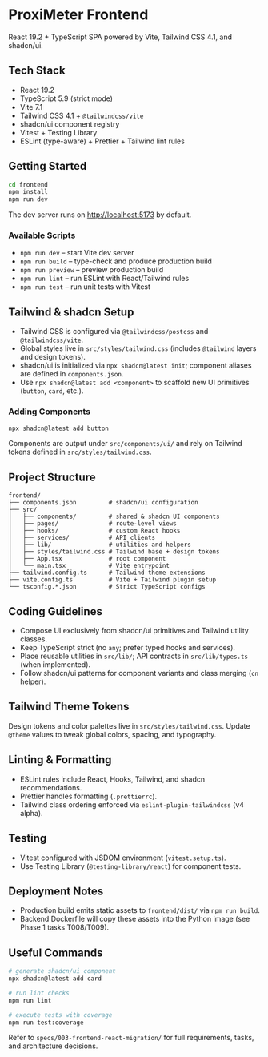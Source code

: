 # ProxiMeter Frontend

React 19.2 + TypeScript SPA powered by Vite, Tailwind CSS 4.1, and shadcn/ui.

## Tech Stack

- React 19.2
- TypeScript 5.9 (strict mode)
- Vite 7.1
- Tailwind CSS 4.1 + `@tailwindcss/vite`
- shadcn/ui component registry
- Vitest + Testing Library
- ESLint (type-aware) + Prettier + Tailwind lint rules

## Getting Started

```bash
cd frontend
npm install
npm run dev
```

The dev server runs on <http://localhost:5173> by default.

### Available Scripts

- `npm run dev` – start Vite dev server
- `npm run build` – type-check and produce production build
- `npm run preview` – preview production build
- `npm run lint` – run ESLint with React/Tailwind rules
- `npm run test` – run unit tests with Vitest

## Tailwind & shadcn Setup

- Tailwind CSS is configured via `@tailwindcss/postcss` and `@tailwindcss/vite`.
- Global styles live in `src/styles/tailwind.css` (includes `@tailwind` layers and design tokens).
- shadcn/ui is initialized via `npx shadcn@latest init`; component aliases are defined in `components.json`.
- Use `npx shadcn@latest add <component>` to scaffold new UI primitives (`button`, `card`, etc.).

### Adding Components

```bash
npx shadcn@latest add button
```

Components are output under `src/components/ui/` and rely on Tailwind tokens defined in `src/styles/tailwind.css`.

## Project Structure

```
frontend/
├── components.json         # shadcn/ui configuration
├── src/
│   ├── components/         # shared & shadcn UI components
│   ├── pages/              # route-level views
│   ├── hooks/              # custom React hooks
│   ├── services/           # API clients
│   ├── lib/                # utilities and helpers
│   ├── styles/tailwind.css # Tailwind base + design tokens
│   ├── App.tsx             # root component
│   └── main.tsx            # Vite entrypoint
├── tailwind.config.ts      # Tailwind theme extensions
├── vite.config.ts          # Vite + Tailwind plugin setup
└── tsconfig.*.json         # Strict TypeScript configs
```

## Coding Guidelines

- Compose UI exclusively from shadcn/ui primitives and Tailwind utility classes.
- Keep TypeScript strict (no `any`; prefer typed hooks and services).
- Place reusable utilities in `src/lib/`; API contracts in `src/lib/types.ts` (when implemented).
- Follow shadcn/ui patterns for component variants and class merging (`cn` helper).

## Tailwind Theme Tokens

Design tokens and color palettes live in `src/styles/tailwind.css`. Update `@theme` values to tweak global colors, spacing, and typography.

## Linting & Formatting

- ESLint rules include React, Hooks, Tailwind, and shadcn recommendations.
- Prettier handles formatting (`.prettierrc`).
- Tailwind class ordering enforced via `eslint-plugin-tailwindcss` (v4 alpha).

## Testing

- Vitest configured with JSDOM environment (`vitest.setup.ts`).
- Use Testing Library (`@testing-library/react`) for component tests.

## Deployment Notes

- Production build emits static assets to `frontend/dist/` via `npm run build`.
- Backend Dockerfile will copy these assets into the Python image (see Phase 1 tasks T008/T009).

## Useful Commands

```bash
# generate shadcn/ui component
npx shadcn@latest add card

# run lint checks
npm run lint

# execute tests with coverage
npm run test:coverage
```

Refer to `specs/003-frontend-react-migration/` for full requirements, tasks, and architecture decisions.
